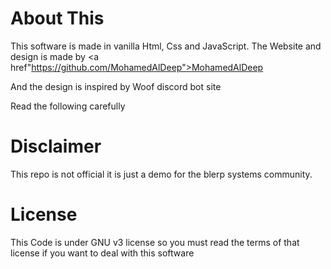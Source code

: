 # About This

This software is made in vanilla Html,
Css and JavaScript. 
The Website and design is made by
<a href"https://github.com/MohamedAlDeep">MohamedAlDeep</a>

And the design is inspired by Woof discord bot site

Read the following carefully 

# Disclaimer

This repo is not official it is just a demo for the blerp systems community.

# License 

This Code is under GNU v3 license so you must read the terms of that license 
if you want to deal with this software

